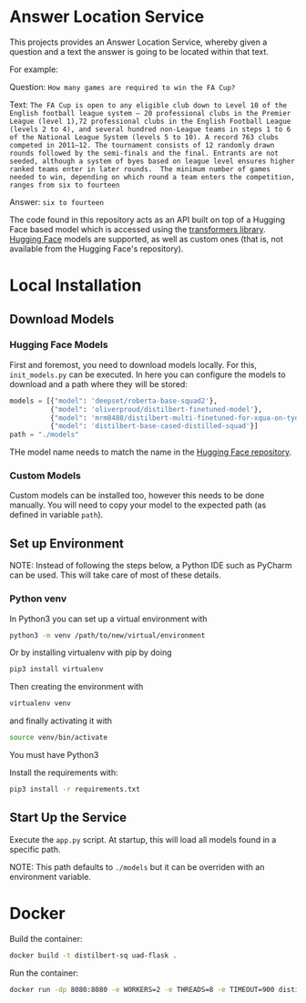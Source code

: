 # Answer Location Service

This projects provides an Answer Location Service, whereby given a question and a text the answer is going to be located within that text.

For example:

Question: ```How many games are required to win the FA Cup?```

Text: ```The FA Cup is open to any eligible club down to Level 10 of the English football league system – 20 professional clubs in the Premier League (level 1),72 professional clubs in the English Football League (levels 2 to 4), and several hundred non-League teams in steps 1 to 6 of the National League System (levels 5 to 10). A record 763 clubs competed in 2011–12. The tournament consists of 12 randomly drawn rounds followed by the semi-finals and the final. Entrants are not seeded, although a system of byes based on league level ensures higher ranked teams enter in later rounds.  The minimum number of games needed to win, depending on which round a team enters the competition, ranges from six to fourteen```

Answer: ```six to fourteen```

The code found in this repository acts as an API built on top of a Hugging Face based model which is accessed using the [transformers library](https://github.com/huggingface/transformers). [Hugging Face](https://huggingface.co/models) models are supported, as well as custom ones (that is, not available from the Hugging Face's repository).

# Local Installation

## Download Models

### Hugging Face Models

First and foremost, you need to download models locally. For this, `init_models.py` can be executed. In here you can configure the models to download and a path where they will be stored:

```python
models = [{"model": 'deepset/roberta-base-squad2'},
          {"model": 'oliverproud/distilbert-finetuned-model'},
          {"model": 'mrm8488/distilbert-multi-finetuned-for-xqua-on-tydiqa'},
          {"model": 'distilbert-base-cased-distilled-squad'}]
path = "./models"
```
THe model name needs to match the name in the [Hugging Face repository](https://huggingface.co/models).

### Custom Models

Custom models can be installed too, however this needs to be done manually. You will need to copy your model to the expected path (as defined in variable `path`).

## Set up Environment

NOTE: Instead of following the steps below, a Python IDE such as PyCharm can be used. This will take care of most of these details.

### Python venv

In Python3 you can set up a virtual environment with

```bash
python3 -m venv /path/to/new/virtual/environment
```

Or by installing virtualenv with pip by doing
```bash
pip3 install virtualenv
```
Then creating the environment with
```bash
virtualenv venv
```
and finally activating it with
```bash
source venv/bin/activate
```

You must have Python3

Install the requirements with:
```bash
pip3 install -r requirements.txt
```

## Start Up the Service

Execute the `app.py` script. At startup, this will load all models found in a specific path. 

NOTE: This path defaults to `./models` but it can be overriden with an environment variable.


# Docker

Build the container:

```bash
docker build -t distilbert-sq uad-flask .
```

Run the container:

```bash
docker run -dp 8080:8080 -e WORKERS=2 -e THREADS=8 -e TIMEOUT=900 distilbert-squad-flask
```


